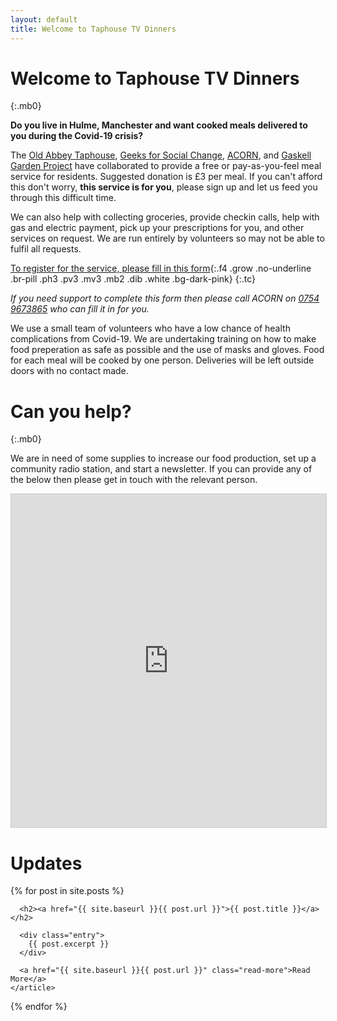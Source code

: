 ```yaml
---
layout: default
title: Welcome to Taphouse TV Dinners
---
```


# Welcome to Taphouse TV Dinners
{:.mb0}

**Do you live in Hulme, Manchester and want cooked meals delivered to you during the Covid-19 crisis?**

The [Old Abbey Taphouse](http://theoldabbeytaphouse.co.uk/), [Geeks for Social Change](http://gfsc.studio/), [ACORN](https://acorntheunion.org.uk/), and [Gaskell Garden Project](https://gaskellgardenproject.co.uk/) have collaborated to provide a free or pay-as-you-feel meal service for residents. Suggested donation is £3 per meal. If you can't afford this don't worry, **this service is for you**, please sign up and let us feed you through this difficult time.

We can also help with collecting groceries, provide checkin calls, help with gas and electric payment, pick up your prescriptions for you, and other services on request. We are run entirely by volunteers so may not be able to fulfil all requests.

[To register for the service, please fill in this form](https://airtable.com/shraAVJA7YQGXv1EG){:.f4 .grow .no-underline .br-pill .ph3 .pv3 .mv3 .mb2 .dib .white .bg-dark-pink}
{:.tc}

_If you need support to complete this form then please call ACORN on [0754 9673865](tel:07549673865) who can fill it in for you._

We use a small team of volunteers who have a low chance of health complications from Covid-19. We are undertaking training on how to make food preperation as safe as possible and the use of masks and gloves. Food for each meal will be cooked by one person. Deliveries will be left outside doors with no contact made.

# Can you help?
{:.mb0}

We are in need of some supplies to increase our food production, set up a community radio station, and start a newsletter. If you can provide any of the below then please get in touch with the relevant person.

<iframe class="airtable-embed" src="https://airtable.com/embed/shrpBXhasbybORfX2?backgroundColor=cyan&viewControls=on" frameborder="0" onmousewheel="" width="100%" height="533" style="background: transparent; border: 1px solid #ccc;"></iframe>

# Updates

<div class="posts">
  {% for post in site.posts %}
    <article class="post">

      <h2><a href="{{ site.baseurl }}{{ post.url }}">{{ post.title }}</a></h2>

      <div class="entry">
        {{ post.excerpt }}
      </div>

      <a href="{{ site.baseurl }}{{ post.url }}" class="read-more">Read More</a>
    </article>
  {% endfor %}
</div>
